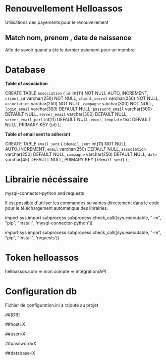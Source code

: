 # Renouvellement Helloassos 
Utilisations des payements pour le renouvellement 
## Match nom, prenom , date de naissance 
Afin de savoir quand a été le dernier paiement pour un membre 

# Database 

**Table of association** 

CREATE TABLE `association` (
`id` int(11) NOT NULL AUTO_INCREMENT,
`client_id` varchar(250) NOT NULL,
`client_secret` varchar(250) NOT NULL,
`association` varchar(250) NOT NULL,
`campagne` varchar(300) NOT NULL,
`login_email` varchar(300) DEFAULT NULL,
`password_email` varchar(300) DEFAULT NULL,
`server_email` varchar(300) DEFAULT NULL,
`server_email_port` int(11) DEFAULT NULL,
`email_template` text DEFAULT NULL,
PRIMARY KEY (`id`)
);

**Table of email sent to adherant** 

CREATE TABLE `email_sent` (
  `idemail_sent` int(11) NOT NULL AUTO_INCREMENT,
  `email` varchar(250) DEFAULT NULL,
  `association` varchar(250) DEFAULT NULL,
  `campagne` varchar(250) DEFAULT NULL,
  `date` varchar(45) DEFAULT NULL,
  PRIMARY KEY (`idemail_sent`)
) ;


# Librairie nécéssaire 

mysql-connector-python and requests

Il est possible d'utiliser les commandes suivantes directement dans le code pour le téléchargement automatique des librairies.

import sys
import subprocess
subprocess.check_call([sys.executable, "-m", "pip", "install", 'mysql-connector-python'])

import sys
import subprocess
subprocess.check_call([sys.executable, "-m", "pip", "install", 'requests'])

# Token helloassos

helloassos.com => mon compte => intégration/API

# Configuration db

Fichier de configuration.ini a rajouté au projet

##[DB]

##host=X

##user=X

##password=X

##database=X
